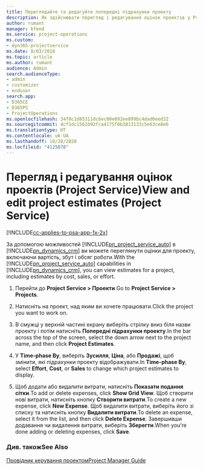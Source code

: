```yaml
---
title: Переглядайте та редагуйте попередні підрахунки проекту
description: Як здійснювати перегляд і редагування оцінок проектів у Project Service
author: rumant
manager: kfend
ms.service: project-operations
ms.custom:
- dyn365-projectservice
ms.date: 8/03/2018
ms.topic: article
ms.author: rumant
audience: Admin
search.audienceType:
- admin
- customizer
- enduser
search.app:
- D365CE
- D365PS
- ProjectOperations
ms.openlocfilehash: 34f0c1d85311dc6ec00e892ee899bc4dad0eed32
ms.sourcegitcommit: 4cf1dc1561b92fca4175f0b3813133c5e63ce8e6
ms.translationtype: HT
ms.contentlocale: uk-UA
ms.lasthandoff: 10/28/2020
ms.locfileid: "4125878"
---
```

# <a name="view-and-edit-project-estimates-project-service"></a><span data-ttu-id="2d5a7-103">Перегляд і редагування оцінок проектів (Project Service)</span><span class="sxs-lookup"><span data-stu-id="2d5a7-103">View and edit project estimates (Project Service)</span></span>

[!INCLUDE[cc-applies-to-psa-app-1x-2x](../includes/cc-applies-to-psa-app-1x-2x.md)]

<span data-ttu-id="2d5a7-104">За допомогою можливостей [!INCLUDE[pn_project_service_auto](../includes/pn-project-service-auto.md)] в [!INCLUDE[pn_dynamics_crm](../includes/pn-dynamics-crm.md)] ви можете переглянути оцінки для проекту, включаючи вартість, збут і обсяг роботи.</span><span class="sxs-lookup"><span data-stu-id="2d5a7-104">With the [!INCLUDE[pn_project_service_auto](../includes/pn-project-service-auto.md)] capabilities in [!INCLUDE[pn_dynamics_crm](../includes/pn-dynamics-crm.md)], you can view estimates for a project, including estimates by cost, sales, or effort.</span></span>  
  
1.  <span data-ttu-id="2d5a7-105">Перейти до **Project Service > Проекти**.</span><span class="sxs-lookup"><span data-stu-id="2d5a7-105">Go to **Project Service > Projects**.</span></span>  
  
2.  <span data-ttu-id="2d5a7-106">Натисніть на проект, над яким ви хочете працювати.</span><span class="sxs-lookup"><span data-stu-id="2d5a7-106">Click the project you want to work on.</span></span>  
  
3.  <span data-ttu-id="2d5a7-107">В смужці у верхній частині екрану виберіть стрілку вниз біля назви проекту і потім натисніть **Попередні підрахунки проекту**.</span><span class="sxs-lookup"><span data-stu-id="2d5a7-107">In the bar across the top of the screen, select the down arrow next to the project name, and then click **Project Estimates**.</span></span>  
  
4.  <span data-ttu-id="2d5a7-108">У **Time-phase By**, виберіть **Зусилля**, **Ціна**, або **Продажі**, щоб змінити, які підрахунки проекту відображувати.</span><span class="sxs-lookup"><span data-stu-id="2d5a7-108">In **Time-phase By**, select **Effort**, **Cost**, or **Sales** to change which project estimates to display.</span></span>  
  
5.  <span data-ttu-id="2d5a7-109">Щоб додати або видалити витрати, натисніть **Показати подання сітки**.</span><span class="sxs-lookup"><span data-stu-id="2d5a7-109">To add or delete expenses, click **Show Grid View**.</span></span> <span data-ttu-id="2d5a7-110">Щоб створити нові витрати, натисніть кнопку **Створити витрати**.</span><span class="sxs-lookup"><span data-stu-id="2d5a7-110">To create a new expense, click **New Expense**.</span></span> <span data-ttu-id="2d5a7-111">Щоб видалити витрати, виберіть його зі списку та натисніть кнопку **Видалити витрати**.</span><span class="sxs-lookup"><span data-stu-id="2d5a7-111">To delete an expense, select it from the list, and then click **Delete Expense**.</span></span> <span data-ttu-id="2d5a7-112">Завершивши додавання чи видалення витрати, виберіть **Зберегти**.</span><span class="sxs-lookup"><span data-stu-id="2d5a7-112">When you’re done adding or deleting expenses, click **Save**.</span></span>  
  
### <a name="see-also"></a><span data-ttu-id="2d5a7-113">Див. також</span><span class="sxs-lookup"><span data-stu-id="2d5a7-113">See Also</span></span>  
 [<span data-ttu-id="2d5a7-114">Провідник керування проектом</span><span class="sxs-lookup"><span data-stu-id="2d5a7-114">Project Manager Guide</span></span>](../psa/project-manager-guide.md)
